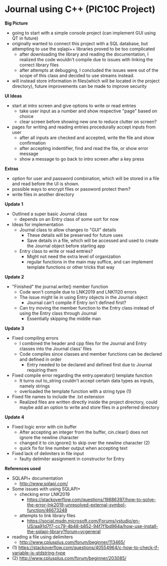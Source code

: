 # Journal using C++ (PIC10C Project)

__Big Picture__
* going to start with a simple console project (can implement GUI using QT in future)
* originally wanted to connect this project with a SQL database, but attempting to use the sqlapi++ libraries proved to be too complicated
  * after downloading the library and reading the documentation, I realized the code wouldn't compile due to issues with linking the correct library files
  * after attempts at debugging, I concluded the issues were out of the scope of this class and decided to use streams instead. 
* will instead store information in files(which will be located in the project directory), future improvements can be made to improve security

__UI Ideas__
* start at intro screen and give options to write or read entries
  * take user input as a number and show respective "page" based on choice 
  * clear screen before showing new one to reduce clutter on screen?
* pages for writing and reading entries procedurally accept inputs from user 
  * after all inputs are checked and accepted, write the file and show confirmation
  * after accepting indentifier, find and read the file, or show error message
  * show a message to go back to intro screen after a key press
  
__Extras__
* option for user and password combination, which will be stored in a file and read before the UI is shown. 
* possible ways to encrypt files or password protect them?
* write files in another directory

__Update 1__
* Outlined a super basic Journal class
  * depends on an Entry class of some sort for now
* Ideas for implementation
  * Journal class to allow changes to "GUI" details
    * These details will be preserved for future uses
    * Save details in a file, which will be accessed and used to create the Journal object before starting app
  * Entry class to write or read entries?
    * Might not need the extra level of organization 
    * regular functions in the main may suffice, and can implement template functions or other tricks that way
    
__Update 2__
* "Finished" the journal.write() member function
  * Code won't compile due to LNK2019 and LNK1120 errors
  * The issue might lie in using Entry objects in the Journal object
    * Journal can't compile if Entry isn't defined first?
  * Can try moving the member function to the Entry class instead of using the Entry class through Journal
    * Essentially skipping the middle man 
    
__Update 3__
* Fixed compiling errors
  * I combined the header and cpp files for the Journal and Entry classes into the Journal class' files
  * Code compiles since classes and member functions can be declared and defined in order
    * Entry needed to be declared and defined first due to Journal requiring them
* Fixed compile error regarding the entry.operator() template function
  * It turns out to_string couldn't accept certain data types as inputs, namely strings
  * overloaded the template function with a string type (1)
* Fixed file names to include the .txt extension 
  * Realized files are written directly inside the project directory, could maybe add an option to write and store files in a preferred directory
  
__Update 4__
* Fixed logic error with cin buffer
  * After accepting an integer from the buffer, cin.clear() does not ignore the newline character
  * changed it to cin.ignore() to skip over the newline character (2)
  * quick fix for line number output when accepting text
* Fixed lack of delimiters in file input
  * faulty delimiter assignment in constructor for Entry

__References used__
* SQLAPI+ documentation
  * http://www.sqlapi.com/
* Some issues with using SQLAPI+
  * checking error LNK2019
    * https://stackoverflow.com/questions/19886397/how-to-solve-the-error-lnk2019-unresolved-external-symbol-function/46673248
  * attempts to link library files
    * https://social.msdn.microsoft.com/Forums/vstudio/en-US/aa91d7f7-cc79-4b48-b852-94f7f1bd964a/how-use-install-the-sqlapi-library?forum=vcgeneral
* reading a file using delimiters
  * http://www.cplusplus.com/forum/beginner/113465/
* (1) https://stackoverflow.com/questions/40554964/c-how-to-check-if-variable-is-stdstring-type
* (2) http://www.cplusplus.com/forum/beginner/203085/
